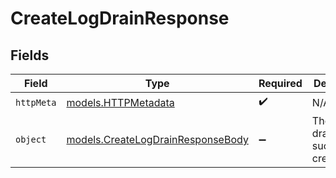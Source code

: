 # CreateLogDrainResponse


## Fields

| Field                                                                        | Type                                                                         | Required                                                                     | Description                                                                  |
| ---------------------------------------------------------------------------- | ---------------------------------------------------------------------------- | ---------------------------------------------------------------------------- | ---------------------------------------------------------------------------- |
| `httpMeta`                                                                   | [models.HTTPMetadata](../models/httpmetadata.md)                             | :heavy_check_mark:                                                           | N/A                                                                          |
| `object`                                                                     | [models.CreateLogDrainResponseBody](../models/createlogdrainresponsebody.md) | :heavy_minus_sign:                                                           | The log drain was successfully created                                       |